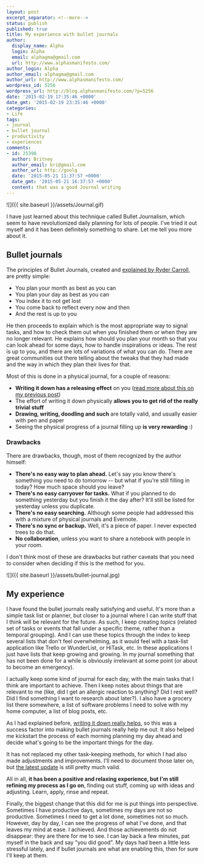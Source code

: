 ```yaml
---
layout: post
excerpt_separator: <!--more-->
status: publish
published: true
title: My experience with bullet journals
author:
  display_name: Alpha
  login: Alpha
  email: alphagma@gmail.com
  url: http://www.alphasmanifesto.com/
author_login: Alpha
author_email: alphagma@gmail.com
author_url: http://www.alphasmanifesto.com/
wordpress_id: 5256
wordpress_url: http://blog.alphasmanifesto.com/?p=5256
date: '2015-02-19 17:35:46 +0000'
date_gmt: '2015-02-19 23:35:46 +0000'
categories:
- Life
tags:
- journal
- bullet journal
- productivity
- experiences
comments:
- id: 25398
  author: Britney
  author_email: bri@gmail.com
  author_url: http://goolg
  date: '2015-05-21 11:37:57 +0000'
  date_gmt: '2015-05-21 16:37:57 +0000'
  content: that was a good Journal writing
---
```


![]({{ site.baseurl }}/assets/Journal.gif)

I have just learned about this technique called Bullet Journalism, which seem to have revolutionized daily planning for lots of people. I've tried it out myself and it has been definitely something to share. Let me tell you more about it.

<!--more-->

## Bullet journals

The principles of Bullet Journals, created and <a href="http://www.bulletjournal.com/">explained by Ryder Carroll</a>, are pretty simple:

- You plan your month as best as you can
- You plan your day as best as you can
- You index it to not get lost
- You come back to reflect every now and then
- And the rest is up to you

He then proceeds to explain which is the most appropriate way to signal tasks, and how to check them out when you finished them or when they are no longer relevant. He explains how should you plan your month so that you can look ahead for some days, how to handle inspirations or ideas. The rest is up to you, and there are lots of variations of what you can do. There are great communities out there telling about the tweaks that they had made and the way in which they plan their lives for that.

Most of this is done in a physical journal, for a couple of reasons:

- **Writing it down has a releasing effect** on you (<a href="https://blog.alphasmanifesto.com/2014/12/22/write-it-down/">read more about this on my previous post</a>)
- The effort of writing it down physically **allows you to get rid of the really trivial stuff**
- **Drawing, writing, doodling and such** are totally valid, and usually easier with pen and paper
- Seeing the physical progress of a journal filling up **is very rewarding** :)

### Drawbacks

There are drawbacks, though, most of them recognized by the author himself:

- **There's no easy way to plan ahead.** Let's say you know there's something you need to do tomorrow -- but what if you're still filling in today? How much space should you leave?
- **There's no easy carryover for tasks.** What if you planned to do something yesterday but you finish it the day after? It'll still be listed for yesterday unless you duplicate.
- **There's no easy searching.** Although some people had addressed this with a mixture of physical journals and Evernote.
- **There's no sync or backup.** Well, it's a piece of paper. I never expected trees to do that.
- **No collaboration**, unless you want to share a notebook with people in your room.

I don't think most of these are drawbacks but rather caveats that you need to consider when deciding if this is the method for you.

![]({{ site.baseurl }}/assets/bullet-journal.jpg)


## My experience

I have found the bullet journals really satisfying and useful. It's more than a simple task list or planner, but closer to a journal where I can write stuff that I think will be relevant for the future. As such, I keep creating _topics_ (related set of tasks or events that fall under a specific theme, rather than a temporal grouping). And I can use these topics through the index to keep several lists that don't feel overwhelming, as it would feel with a task-list application like Trello or WunderList, or HiTask, etc. In these applications I just have lists that keep growing and growing. In my journal something that has not been done for a while is obviously irrelevant at some point (or about to become an emergency).

I actually keep some kind of journal for each day, with the main tasks that I think are important to achieve. Then I keep notes about things that are relevant to me (like, did I get an allergic reaction to anything? Did I rest well? Did I find something I want to research about later?). I also have a grocery list there somewhere, a list of software problems I need to solve with my home computer, a list of blog posts, etc.

As I had explained before, <a href="https://blog.alphasmanifesto.com/2014/12/22/write-it-down/">writing it down really helps</a>, so this was a success factor into making bullet journals really help me out. It also helped me kickstart the process of each morning planning my day ahead and decide what's going to be the important things for the day.

It has not replaced my other task-keeping methods, for which I had also made adjustments and improvements. I'll need to document those later on, but <a href="https://blog.alphasmanifesto.com/2013/08/08/como-uso-trello-para-trabajar-actualizado/">the latest update</a> is still pretty much valid.

All in all, **it has been a positive and relaxing experience, but I'm still refining my process as I go on**, finding out stuff, coming up with ideas and adjusting. Learn, apply, rinse and repeat.

Finally, the biggest change that this did for me is put things into perspective. Sometimes I have productive days, sometimes my days are not so productive. Sometimes I need to get a lot done, sometimes not so much. However, day by day, I can see the progress of what I've done, and that leaves my mind at ease. I achieved. And those achievements do not disappear: they are there for me to see. I can lay back a few minutes, pat myself in the back and say "you did good". My days had been a little less stressful lately, and if bullet journals are what are enabling this, then for sure I'll keep at them.
